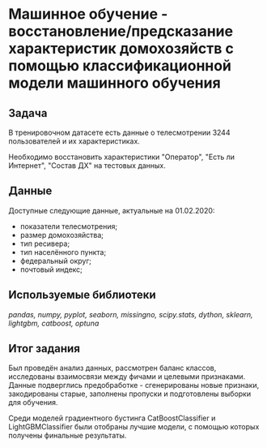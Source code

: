 # Машинное обучение - восстановление/предсказание характеристик домохозяйств с помощью классификационной модели машинного обучения

## Задача

В тренировочном датасете есть данные о телесмотрении 3244 пользователей и их характеристиках.

Необходимо восстановить характеристики "Оператор", "Есть ли Интернет", "Состав ДХ" на тестовых данных.

## Данные

Доступные следующие данные, актуальные на 01.02.2020:

- показатели телесмотрения;
- размер домохозяйства;
- тип ресивера;
- тип населённого пункта;
- федеральный округ;
- почтовый индекс;

## Используемые библиотеки

*pandas, numpy, pyplot, seaborn, missingno, scipy.stats, dython, sklearn, lightgbm, catboost, optuna*

## Итог задания

Был проведён анализ данных, рассмотрен баланс классов, исследованы взаимосвязи между фичами и целевыми признаками. Данные подверглись предобработке - сгенерированы новые
признаки, закодированы старые, заполнены пропуски и подготовлены выборки для обучения.

Среди моделей градиентного бустинга CatBoostClassifier и LightGBMClassifier были отобраны лучшие модели, с помощью которых получены финальные результаты.
